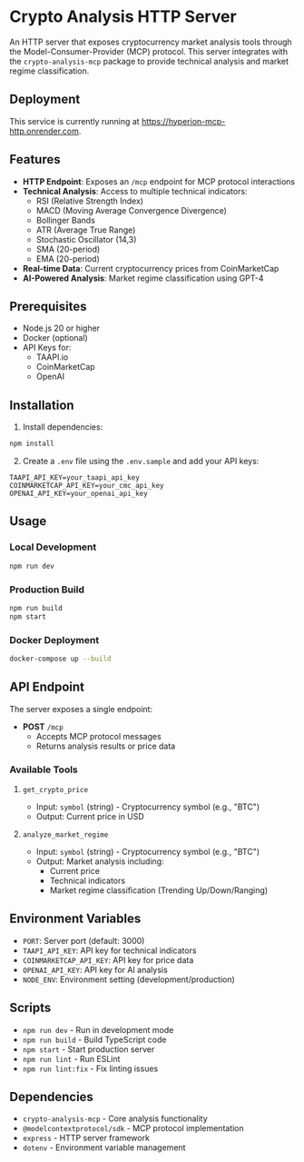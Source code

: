 # Crypto Analysis HTTP Server

An HTTP server that exposes cryptocurrency market analysis tools through the Model-Consumer-Provider (MCP) protocol. This server integrates with the `crypto-analysis-mcp` package to provide technical analysis and market regime classification.

## Deployment

This service is currently running at https://hyperion-mcp-http.onrender.com.

## Features

- **HTTP Endpoint**: Exposes an `/mcp` endpoint for MCP protocol interactions
- **Technical Analysis**: Access to multiple technical indicators:
  - RSI (Relative Strength Index)
  - MACD (Moving Average Convergence Divergence)
  - Bollinger Bands
  - ATR (Average True Range)
  - Stochastic Oscillator (14,3)
  - SMA (20-period)
  - EMA (20-period)
- **Real-time Data**: Current cryptocurrency prices from CoinMarketCap
- **AI-Powered Analysis**: Market regime classification using GPT-4

## Prerequisites

- Node.js 20 or higher
- Docker (optional)
- API Keys for:
  - TAAPI.io
  - CoinMarketCap
  - OpenAI

## Installation

1. Install dependencies:
```bash
npm install
```

2. Create a `.env` file using the `.env.sample` and add your API keys:
```env
TAAPI_API_KEY=your_taapi_api_key
COINMARKETCAP_API_KEY=your_cmc_api_key
OPENAI_API_KEY=your_openai_api_key
```

## Usage

### Local Development
```bash
npm run dev
```

### Production Build
```bash
npm run build
npm start
```

### Docker Deployment
```bash
docker-compose up --build
```

## API Endpoint

The server exposes a single endpoint:

- **POST** `/mcp`
  - Accepts MCP protocol messages
  - Returns analysis results or price data

### Available Tools

1. `get_crypto_price`
   - Input: `symbol` (string) - Cryptocurrency symbol (e.g., "BTC")
   - Output: Current price in USD

2. `analyze_market_regime`
   - Input: `symbol` (string) - Cryptocurrency symbol (e.g., "BTC")
   - Output: Market analysis including:
     - Current price
     - Technical indicators
     - Market regime classification (Trending Up/Down/Ranging)


## Environment Variables

- `PORT`: Server port (default: 3000)
- `TAAPI_API_KEY`: API key for technical indicators
- `COINMARKETCAP_API_KEY`: API key for price data
- `OPENAI_API_KEY`: API key for AI analysis
- `NODE_ENV`: Environment setting (development/production)

## Scripts

- `npm run dev` - Run in development mode
- `npm run build` - Build TypeScript code
- `npm start` - Start production server
- `npm run lint` - Run ESLint
- `npm run lint:fix` - Fix linting issues

## Dependencies

- `crypto-analysis-mcp` - Core analysis functionality
- `@modelcontextprotocol/sdk` - MCP protocol implementation
- `express` - HTTP server framework
- `dotenv` - Environment variable management
